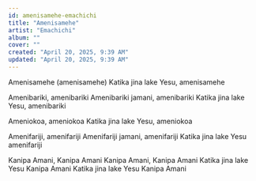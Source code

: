```yaml
---
id: amenisamehe-emachichi
title: "Amenisamehe"
artist: "Emachichi"
album: ""
cover: ""
created: "April 20, 2025, 9:39 AM"
updated: "April 20, 2025, 9:39 AM"
---
```


Amenisamehe (amenisamehe)
  Katika jina lake Yesu, amenisamehe 

Amenibariki, amenibariki Amenibariki jamani, amenibariki Katika jina lake Yesu, amenibariki

Ameniokoa, ameniokoa 
 Katika jina lake Yesu, ameniokoa

Amenifariji, amenifariji Amenifariji jamani, amenifariji Katika jina lake Yesu amenifariji

Kanipa Amani, Kanipa Amani
Kanipa Amani, Kanipa Amani
Katika jina lake Yesu Kanipa Amani
Katika jina lake Yesu Kanipa Amani
